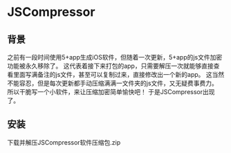 # JSCompressor
背景
----
之前有一段时间使用5+app生成iOS软件，但随着一次更新，5+app的js文件加密功能被永久移除了。
这代表着接下来打包的app，只需要解压一次就能够直接查看里面写满备注的js文件，甚至可以复制过来，直接修改出一个新的app。
这当然不能容忍，但是每次更新都手动压缩满满一文件夹的js文件，又无疑费事费力。
所以干脆写一个小软件，来让压缩加密简单愉快吧！
于是JSCompressor出现了。

安装
----
下载并解压JSCompressor软件压缩包.zip
